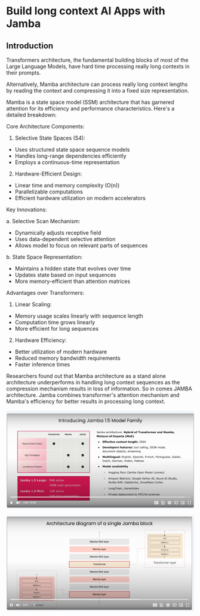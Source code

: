 # Build long context AI Apps with Jamba

## Introduction

Transformers architecture, the fundamental building blocks of most of the Large Language Models, have hard time processing really long contexts in their prompts.

Alternatively, Mamba architecture can process really long context lengths by reading the context and compressing it into a fixed size representation. 

Mamba is a state space model (SSM) architecture that has garnered attention for its efficiency and performance characteristics. Here's a detailed breakdown:

Core Architecture Components:

1. Selective State Spaces (S4):

* Uses structured state space sequence models
* Handles long-range dependencies efficiently
* Employs a continuous-time representation

2. Hardware-Efficient Design:

* Linear time and memory complexity (O(n))
* Parallelizable computations
* Efficient hardware utilization on modern accelerators

Key Innovations:

a. Selective Scan Mechanism:

* Dynamically adjusts receptive field
* Uses data-dependent selective attention
* Allows model to focus on relevant parts of sequences

b. State Space Representation:

* Maintains a hidden state that evolves over time
* Updates state based on input sequences
* More memory-efficient than attention matrices

Advantages over Transformers:

1. Linear Scaling:

* Memory usage scales linearly with sequence length
* Computation time grows linearly
* More efficient for long sequences

2. Hardware Efficiency:

* Better utilization of modern hardware
* Reduced memory bandwidth requirements
* Faster inference times

Researchers found out that Mamba architecture as a stand alone architecture underperforms in handling long context sequences as the compression mechanism results in loss of information. So in comes JAMBA architecture. Jamba combines transformer's attention mechanism and Mamba's efficiency for better results in processing long context.

![title](imgs/Jamba.png)


![title](imgs/Architecture.png)